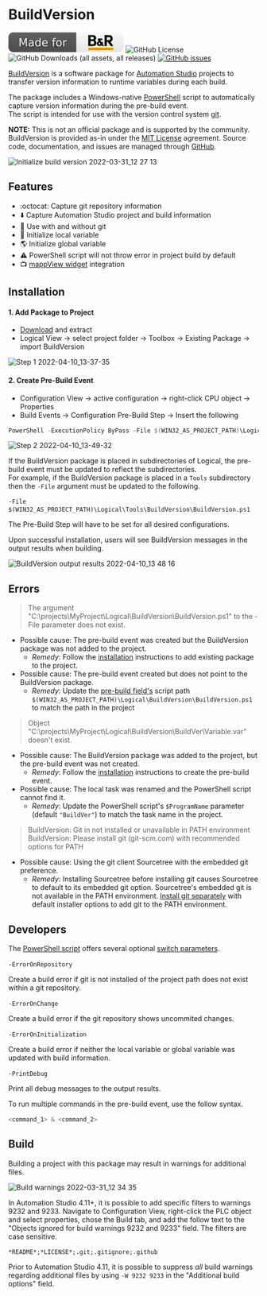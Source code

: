 # BuildVersion

[![Made for B&R](https://raw.githubusercontent.com/hilch/BandR-badges/dfd5e264d7d2dd369fd37449605673f779db437d/Made-For-BrAutomation.svg)](https://www.br-automation.com)
![GitHub License](https://img.shields.io/github/license/br-na-pm/BuildVersion)
![GitHub Downloads (all assets, all releases)](https://img.shields.io/github/downloads/br-na-pm/BuildVersion/total)
[![GitHub issues](https://img.shields.io/github/issues-raw/br-na-pm/BuildVersion)](https://github.com/br-na-pm/BuildVersion/issues)

[BuildVersion](https://github.com/br-na-pm/BuildVersion#readme) is a software package for [Automation Studio](https://www.br-automation.com/en/products/software/automation-software/automation-studio/) projects to transfer version information to runtime variables during each build.

The package includes a Windows-native [PowerShell](https://learn.microsoft.com/en/powershell/) script to automatically capture version information during the pre-build event.  
The script is intended for use with the version control system [git](https://git-scm.com/).

**NOTE:** This is not an official package and is supported by the community.  BuildVersion is provided as-in under the [MIT License](https://mit-license.org/) agreement.  Source code, documentation, and issues are managed through [GitHub](https://github.com/br-na-pm/BuildVersion).

![Initialize build version 2022-03-31_12 27 13](https://user-images.githubusercontent.com/33841634/161134786-7ea1422b-55c4-4f49-a427-3e261ded259d.png)

## Features

- :octocat: Capture git repository information
- :arrow_down: Capture Automation Studio project and build information
- :beginner: Use with and without git
- :file_folder: Initialize local variable
- :earth_americas: Initialize global variable
- :warning: PowerShell script will not throw error in project build by default
- :tv: [mappView widget](https://github.com/br-na-pm/BuildVersionWidget#readme) integration

## Installation

#### 1. Add Package to Project

- [Download](https://github.com/br-na-pm/BuildVersion/releases/latest/download/BuildVersion.zip) and extract
- Logical View -> select project folder -> Toolbox -> Existing Package -> import BuildVersion

![Step 1 2022-04-10_13-37-35](https://user-images.githubusercontent.com/33841634/162637472-ddf53ad9-52b9-4f34-935c-5416d5bc9a55.gif)

#### 2. Create Pre-Build Event

- Configuration View -> active configuration -> right-click CPU object -> Properties
- Build Events -> Configuration Pre-Build Step -> Insert the following

```powershell
PowerShell -ExecutionPolicy ByPass -File $(WIN32_AS_PROJECT_PATH)\Logical\BuildVersion\BuildVersion.ps1 -ProjectPath $(WIN32_AS_PROJECT_PATH) -StudioVersion "$(AS_VERSION)" -UserName "$(AS_USER_NAME)" -ProjectName "$(AS_PROJECT_NAME)" -Configuration "$(AS_CONFIGURATION)" -BuildMode "$(AS_BUILD_MODE)"
```

![Step 2 2022-04-10_13-49-32](https://user-images.githubusercontent.com/33841634/162637534-a7b174c9-fff3-4a81-9096-b1335f0e7f23.gif)

If the BuildVersion package is placed in subdirectories of Logical, the pre-build event must be updated to reflect the subdirectories.  
For example, if the BuildVersion package is placed in a `Tools` subdirectory then the `-File` argument must be updated to the following.

```
-File $(WIN32_AS_PROJECT_PATH)\Logical\Tools\BuildVersion\BuildVersion.ps1
```

The Pre-Build Step will have to be set for all desired configurations.  

Upon successful installation, users will see BuildVersion messages in the output results when building.

![BuildVersion output results 2022-04-10_13 48 16](https://user-images.githubusercontent.com/33841634/162637580-277bd6a0-d40b-4da7-bd82-3082ee8f065e.png)

## Errors

> The argument "C:\projects\MyProject\Logical\BuildVersion\BuildVersion.ps1" to the -File parameter does not exist.

- Possible cause: The pre-build event was created but the BuildVersion package was not added to the project. 
  - *Remedy*: Follow the [installation](#installation) instructions to add existing package to the project.
- Possible cause: The pre-build event created but does not point to the BuildVersion package. 
  - *Remedy*: Update the [pre-build field's](#2-create-pre-build-event) script path `$(WIN32_AS_PROJECT_PATH)\Logical\BuildVersion\BuildVersion.ps1` to match the path in the project

> Object "C:\projects\MyProject\Logical\BuildVersion\BuildVer\Variable.var" doesn't exist.

- Possible cause: The BuildVersion package was added to the project, but the pre-build event was not created.
  - *Remedy*: Follow the [installation](#2-create-pre-build-event) instructions to create the pre-build event.
- Possible cause: The local task was renamed and the PowerShell script cannot find it.
  - *Remedy*: Update the PowerShell script's `$ProgramName` parameter (default `"BuildVer"`) to match the task name in the project.

> BuildVersion: Git in not installed or unavailable in PATH environment  
> BuildVersion: Please install git (git-scm.com) with recommended options for PATH  

- Possible cause: Using the git client Sourcetree with the embedded git preference.
  - *Remedy*: Installing Sourcetree before installing git causes Sourcetree to default to its embedded git option. Sourcetree's embedded git is not available in the PATH environment. [Install git separately](https://git-scm.com/) with default installer options to add git to the PATH environment.

## Developers

The [PowerShell script](https://github.com/br-na-pm/BuildVersion/blob/dd9dd64a9b23b1f31e800e7619e68b56a351374e/BuildVersion.ps1#L16) offers several optional [switch parameters](https://learn.microsoft.com/en-us/powershell/module/microsoft.powershell.core/about/about_functions_advanced_parameters?view=powershell-7.4#switch-parameters).

`-ErrorOnRepository`

Create a build error if git is not installed of the project path does not exist within a git repository.

`-ErrorOnChange`

Create a build error if the git repository shows uncommited changes.

`-ErrorOnInitialization`

Create a build error if neither the local variable or global variable was updated with build information.

`-PrintDebug`

Print all debug messages to the output results.

To run multiple commands in the pre-build event, use the follow syntax.

```powershell
<command_1> & <command_2>
```

## Build 

Building a project with this package may result in warnings for additional files.  

![Build warnings 2022-03-31_12 34 35](https://user-images.githubusercontent.com/33841634/161134955-5e71050f-bd1b-49cf-b07c-6408ae3c24ca.png)

In Automation Studio 4.11+, it is possible to add specific filters to warnings 9232 and 9233.  Navigate to Configuration View, right-click the PLC object and select properties, chose the Build tab, and add the follow text to the "Objects ignored for build warnings 9232 and 9233" field. The filters are case sensitive.

```
*README*;*LICENSE*;.git;.gitignore;.github
```

Prior to Automation Studio 4.11, it is possible to suppress *all* build warnings regarding additional files by using `-W 9232 9233` in the "Additional build options" field.
